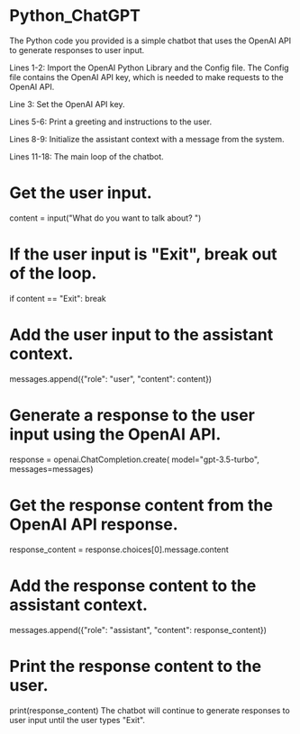 # Python_ChatGPT
The Python code you provided is a simple chatbot that uses the OpenAI API to generate responses to user input.

Lines 1-2: Import the OpenAI Python Library and the Config file. 
The Config file contains the OpenAI API key, which is needed to make requests to the OpenAI API.

Line 3: Set the OpenAI API key.

Lines 5-6: Print a greeting and instructions to the user.

Lines 8-9: Initialize the assistant context with a message from the system.

Lines 11-18: The main loop of the chatbot.

# Get the user input.
content = input("What do you want to talk about? ")

# If the user input is "Exit", break out of the loop.
if content == "Exit":
    break

# Add the user input to the assistant context.
messages.append({"role": "user", "content": content})

# Generate a response to the user input using the OpenAI API.
response = openai.ChatCompletion.create(
    model="gpt-3.5-turbo", messages=messages)

# Get the response content from the OpenAI API response.
response_content = response.choices[0].message.content

# Add the response content to the assistant context.
messages.append({"role": "assistant", "content": response_content})

# Print the response content to the user.
print(response_content)
The chatbot will continue to generate responses to user input until the user types "Exit".
